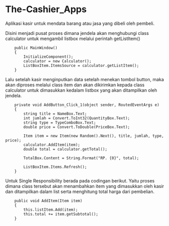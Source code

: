 # The-Cashier_Apps
Aplikasi kasir untuk mendata barang atau jasa yang dibeli oleh pembeli.

Disini menjadi pusat proses dimana jendela akan menghubungi class calculator untuk mengambil listbox melalui perintah getListItem()

        public MainWindow()
        {
            InitializeComponent();
            calculator = new Calculator();
            ListBoxItem.ItemsSource = calculator.getListItem();
        }

Lalu setelah kasir menginputkan data setelah menekan tombol button, maka akan diproses melalui class item dan akan dikirimkan kepada class calculator untuk dimasukkan kedalam listbox yang akan ditampilkan oleh jendela.

        private void AddButton_Click_1(object sender, RoutedEventArgs e)
        {
            string title = NameBox.Text;
            int jumlah = Convert.ToInt32(QuantityBox.Text);
            string type = TypeComboBox.Text;
            double price = Convert.ToDouble(PriceBox.Text);

            Item item = new Item(new Random().Next(), title, jumlah, type, price);
            calculator.AddItem(item);
            double total = calculator.getTotal();

            TotalBox.Content = String.Format("RP. {0}", total);

            ListBoxItem.Items.Refresh();
        }

Untuk Single Responsibility berada pada codingan berikut. Yaitu proses dimana class tersebut akan menambahkan item yang dimasukkan oleh kasir dan ditampilkan dalam list serta menghitung total harga dari pembelian.
        
        public void AddItem(Item item)
        {
            this.listItem.Add(item);
            this.total += item.getSubtotal();
        }

